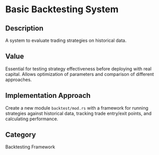 # Basic Backtesting System

## Description
A system to evaluate trading strategies on historical data.

## Value
Essential for testing strategy effectiveness before deploying with real capital. Allows optimization of parameters and comparison of different approaches.

## Implementation Approach
Create a new module `backtest/mod.rs` with a framework for running strategies against historical data, tracking trade entry/exit points, and calculating performance.

## Category
Backtesting Framework
